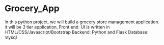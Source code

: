 # Grocery_App
In this python project, we will build a grocery store management application. It will be 3 tier application,  Front end: UI is written in HTML/CSS/Javascript/Bootstrap Backend: Python and Flask Database: mysql
